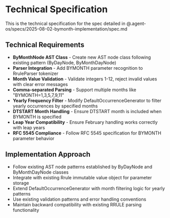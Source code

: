 # Technical Specification

This is the technical specification for the spec detailed in @.agent-os/specs/2025-08-02-bymonth-implementation/spec.md

## Technical Requirements

- **ByMonthNode AST Class** - Create new AST node class following existing pattern (ByDayNode, ByMonthDayNode)
- **Parser Integration** - Add BYMONTH parameter recognition to RruleParser tokenizer
- **Month Value Validation** - Validate integers 1-12, reject invalid values with clear error messages
- **Comma-separated Parsing** - Support multiple months like "BYMONTH=1,3,5,7,9,11"
- **Yearly Frequency Filter** - Modify DefaultOccurrenceGenerator to filter yearly occurrences by specified months
- **DTSTART Month Handling** - Ensure DTSTART month is included when BYMONTH is specified
- **Leap Year Compatibility** - Ensure February handling works correctly with leap years
- **RFC 5545 Compliance** - Follow RFC 5545 specification for BYMONTH parameter behavior

## Implementation Approach

- Follow existing AST node patterns established by ByDayNode and ByMonthDayNode classes
- Integrate with existing Rrule immutable value object for parameter storage  
- Extend DefaultOccurrenceGenerator with month filtering logic for yearly patterns
- Use existing validation patterns and error handling conventions
- Maintain backward compatibility with existing RRULE parsing functionality